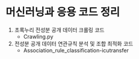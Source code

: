 # 머신러닝과 응용 코드 정리

1. 초록누리 전성분 공개 데이터 크롤링 코드
   - Crawling.py
2. 전성분 공개 데이터 연관규칙 분석 및 조합 최적화 코드
   - Association_rule_classification-icutransfer
